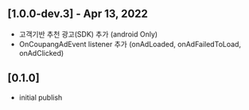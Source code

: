 ## [1.0.0-dev.3] - Apr 13, 2022
* 고객기반 추천 광고(SDK) 추가 (android Only)
* OnCoupangAdEvent listener 추가 (onAdLoaded, onAdFailedToLoad, onAdClicked)

## [0.1.0]
* initial publish
